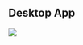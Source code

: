 <h2>Desktop App</h2>
<img src="https://user-images.githubusercontent.com/97106134/166701676-419ca241-96f1-4075-a26c-32c7f191a5f4.PNG">
